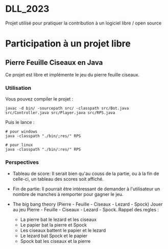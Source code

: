 # DLL_2023

Projet utilisé pour pratiquer la contribution à un logiciel libre / open source

# Participation à un projet libre

## Pierre Feuille Ciseaux en Java

Ce projet est libre et implémente le jeu du pierre feuille ciseaux.

### Utilisation

Vous pouvez compiler le projet :

```
javac -d bin/ -sourcepath src/ -classpath src/Bot.java src/Controller.java src/Player.java src/RPS.java
```

Puis le lance :

```
# pour windows
java -classpath "./bin/;res/" RPS

# pour linux
java -classpath "./bin/:res/" RPS
```

### Perspectives

- Tableau de score:
Il serait bien qu'au couss de la partie, ou à la fin de celle-ci, un tableau
des scores soit affiché.

- Fin de partie:
Il pourrait être intéressant de demander à l'utilisateur un nombre de manches à
remporter pour gagner le jeu.

- The big bang theory (Pierre - Feuille - Ciseaux - Lezard - Spock)
Jouer au jeu Pierre - Feuille - Ciseaux - Lezard - Spock. Rappel des regles :
  - La pierre bat le lezard et les ciseaux
  - Le papier bat la pierre et Spock
  - Les ciseaux battent le papier et le lezard
  - Le lezard bat Spock et le papier
  - Spock bat les ciseaux et la pierre

